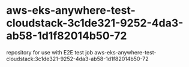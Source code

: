 # aws-eks-anywhere-test-cloudstack-3c1de321-9252-4da3-ab58-1d1f82014b50-72
repository for use with E2E test job aws-eks-anywhere-test-cloudstack:3c1de321-9252-4da3-ab58-1d1f82014b50-72
